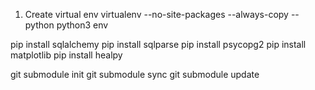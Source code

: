 1. Create virtual env
virtualenv --no-site-packages --always-copy --python python3 env

pip install sqlalchemy
pip install sqlparse
pip install psycopg2
pip install matplotlib
pip install healpy

git submodule init
git submodule sync
git submodule update
